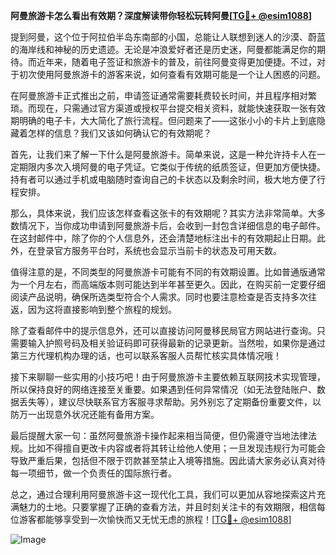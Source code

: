**阿曼旅游卡怎么看出有效期？深度解读带你轻松玩转阿曼[[TG💪+ @esim1088](https://t.me/s/esim1088)]**

提到阿曼，这个位于阿拉伯半岛东南部的小国，总能让人联想到迷人的沙漠、蔚蓝的海岸线和神秘的历史遗迹。无论是冲浪爱好者还是历史迷，阿曼都能满足你的期待。而近年来，随着电子签证和旅游卡的普及，前往阿曼变得更加便捷。不过，对于初次使用阿曼旅游卡的游客来说，如何查看有效期可能是一个让人困惑的问题。

在阿曼旅游卡正式推出之前，申请签证通常需要耗费较长时间，并且程序相对繁琐。而现在，只需通过官方渠道或授权平台提交相关资料，就能快速获取一张有效期明确的电子卡，大大简化了旅行流程。但问题来了——这张小小的卡片上到底隐藏着怎样的信息？我们又该如何确认它的有效期呢？

首先，让我们来了解一下什么是阿曼旅游卡。简单来说，这是一种允许持卡人在一定期限内多次入境阿曼的电子凭证。它类似于传统的纸质签证，但更加方便快捷。持有者可以通过手机或电脑随时查询自己的卡状态以及剩余时间，极大地方便了行程安排。

那么，具体来说，我们应该怎样查看这张卡的有效期呢？其实方法非常简单。大多数情况下，当你成功申请到阿曼旅游卡后，会收到一封包含详细信息的电子邮件。在这封邮件中，除了你的个人信息外，还会清楚地标注出卡的有效期起止日期。此外，在登录官方服务平台时，系统也会显示当前卡的状态及可用天数。

值得注意的是，不同类型的阿曼旅游卡可能有不同的有效期设置。比如普通版通常为一个月左右，而高端版本则可能达到半年甚至更久。因此，在购买前一定要仔细阅读产品说明，确保所选类型符合个人需求。同时也要注意检查是否支持多次往返，因为这将直接影响到整个旅程的规划。

除了查看邮件中的提示信息外，还可以直接访问阿曼移民局官方网站进行查询。只需要输入护照号码及相关验证码即可获得最新的记录更新。当然啦，如果你是通过第三方代理机构办理的话，也可以联系客服人员帮忙核实具体情况哦！

接下来聊聊一些实用的小技巧吧！由于阿曼旅游卡主要依赖互联网技术实现管理，所以保持良好的网络连接至关重要。如果遇到任何异常情况（如无法登陆账户、数据丢失等），建议尽快联系官方客服寻求帮助。另外别忘了定期备份重要文件，以防万一出现意外状况还能有备用方案。

最后提醒大家一句：虽然阿曼旅游卡操作起来相当简便，但仍需遵守当地法律法规。比如不得擅自更改卡内容或者将其转让给他人使用；一旦发现违规行为可能会导致严重后果，包括但不限于罚款甚至禁止入境等措施。因此请大家务必认真对待每一项细节，做一个负责任的国际旅行者。

总之，通过合理利用阿曼旅游卡这一现代化工具，我们可以更加从容地探索这片充满魅力的土地。只要掌握了正确的查看方法，并且时刻关注卡的有效期限，相信每位游客都能够享受到一次愉快而又无忧无虑的旅程！[[TG💪+ @esim1088](https://t.me/s/esim1088)] 

![Image](https://i.postimg.cc/4NQfJmqS/Snipaste-2025-05-13-00-14-12.png)